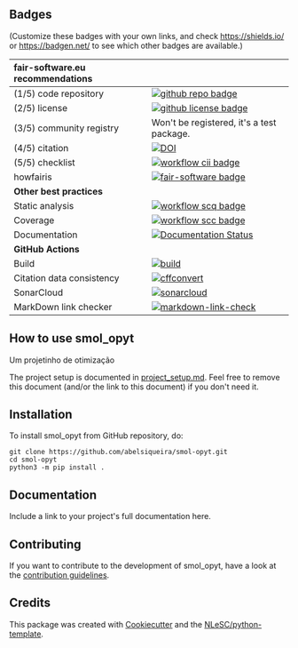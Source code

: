 ## Badges

(Customize these badges with your own links, and check https://shields.io/ or https://badgen.net/ to see which other badges are available.)

| fair-software.eu recommendations |                                                                                                                                                                                                                                 |
| :------------------------------- | :------------------------------------------------------------------------------------------------------------------------------------------------------------------------------------------------------------------------------ |
| (1/5) code repository            | [![github repo badge](https://img.shields.io/badge/github-repo-000.svg?logo=github&labelColor=gray&color=blue)](https://github.com/abelsiqueira/smol-opyt)                                                                      |
| (2/5) license                    | [![github license badge](https://img.shields.io/github/license/abelsiqueira/smol-opyt)](https://github.com/abelsiqueira/smol-opyt)                                                                                              |
| (3/5) community registry         | Won't be registered, it's a test package.                                                                                                                                                                                       |
| (4/5) citation                   | [![DOI](https://zenodo.org/badge/391789553.svg)](https://doi.org/10.5281/zenodo.5567015)                                                                                                                                  |
| (5/5) checklist                  | [![workflow cii badge](https://bestpractices.coreinfrastructure.org/projects/<replace-with-created-project-identifier>/badge)](https://bestpractices.coreinfrastructure.org/projects/<replace-with-created-project-identifier>) |
| howfairis                        | [![fair-software badge](https://img.shields.io/badge/fair--software.eu-%E2%97%8F%20%20%E2%97%8F%20%20%E2%97%8F%20%20%E2%97%8F%20%20%E2%97%8B-yellow)](https://fair-software.eu)                                                 |
| **Other best practices**         | &nbsp;                                                                                                                                                                                                                          |
| Static analysis                  | [![workflow scq badge](https://sonarcloud.io/api/project_badges/measure?project=abelsiqueira_smol-opyt&metric=alert_status)](https://sonarcloud.io/dashboard?id=abelsiqueira_smol-opyt)                                         |
| Coverage                         | [![workflow scc badge](https://sonarcloud.io/api/project_badges/measure?project=abelsiqueira_smol-opyt&metric=coverage)](https://sonarcloud.io/dashboard?id=abelsiqueira_smol-opyt)                                             |
| Documentation                    | [![Documentation Status](https://readthedocs.org/projects/smol-opyt/badge/?version=latest)](https://smol-opyt.readthedocs.io/en/latest/?badge=latest)                                                                           |
| **GitHub Actions**               | &nbsp;                                                                                                                                                                                                                          |
| Build                            | [![build](https://github.com/abelsiqueira/smol-opyt/actions/workflows/build.yml/badge.svg)](https://github.com/abelsiqueira/smol-opyt/actions/workflows/build.yml)                                                              |
| Citation data consistency        | [![cffconvert](https://github.com/abelsiqueira/smol-opyt/actions/workflows/cffconvert.yml/badge.svg)](https://github.com/abelsiqueira/smol-opyt/actions/workflows/cffconvert.yml)                                               |
| SonarCloud                       | [![sonarcloud](https://github.com/abelsiqueira/smol-opyt/actions/workflows/sonarcloud.yml/badge.svg)](https://github.com/abelsiqueira/smol-opyt/actions/workflows/sonarcloud.yml)                                               |
| MarkDown link checker            | [![markdown-link-check](https://github.com/abelsiqueira/smol-opyt/actions/workflows/markdown-link-check.yml/badge.svg)](https://github.com/abelsiqueira/smol-opyt/actions/workflows/markdown-link-check.yml)                    |

## How to use smol_opyt

Um projetinho de otimização

The project setup is documented in [project_setup.md](project_setup.md). Feel free to remove this document (and/or the link to this document) if you don't need it.

## Installation

To install smol_opyt from GitHub repository, do:

```console
git clone https://github.com/abelsiqueira/smol-opyt.git
cd smol-opyt
python3 -m pip install .
```

## Documentation

Include a link to your project's full documentation here.

## Contributing

If you want to contribute to the development of smol_opyt,
have a look at the [contribution guidelines](CONTRIBUTING.md).

## Credits

This package was created with [Cookiecutter](https://github.com/audreyr/cookiecutter) and the [NLeSC/python-template](https://github.com/NLeSC/python-template).
